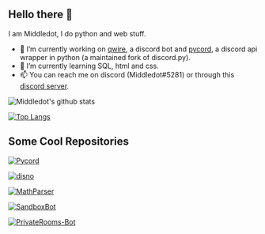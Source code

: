 ## Hello there 👋

I am Middledot, I do python and web stuff.

- 🔭 I’m currently working on [qwire](https://qwire.xyz), a discord bot and [pycord](https://github.com/Pycord-Development/pycord), a discord api wrapper in python (a maintained fork of discord.py).
- 🌱 I’m currently learning SQL, html and css.
- 📫 You can reach me on discord (Middledot#5281) or through this [discord server](https://discord.gg/ckuGNY4S33).

![Middledot's github stats](https://github-readme-stats.vercel.app/api?username=Middledot&show_icons=true&theme=merko&hide_border=True&count_private=true&include_all_commits=True)

[![Top Langs](https://github-readme-stats.vercel.app/api/top-langs/?username=Middledot&theme=merko&hide_border=True)](https://github.com/anuraghazra/github-readme-stats)

## Some Cool Repositories

[![Pycord](https://github-readme-stats.vercel.app/api/pin/?username=Pycord-Development&repo=pycord&theme=merko&hide_border=True)](https://github.com/Pycord-Development/pycord)

[![disno](https://github-readme-stats.vercel.app/api/pin/?username=QwireDev&repo=disno&theme=merko&hide_border=True)](https://github.com/QwireDev/disno)

[![MathParser](https://github-readme-stats.vercel.app/api/pin/?username=Middledot&repo=MathParser&theme=merko&hide_border=True)](https://github.com/Middledot/MathParser)

[![SandboxBot](https://github-readme-stats.vercel.app/api/pin/?username=Middledot&repo=Sandbox-Bot&theme=merko&hide_border=True)](https://github.com/Middledot/Sandbox-Bot)

[![PrivateRooms-Bot](https://github-readme-stats.vercel.app/api/pin/?username=Middledot&repo=PrivateRooms-Bot&theme=merko&hide_border=True)](https://github.com/Middledot/PrivateRooms-Bot)
